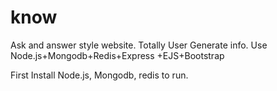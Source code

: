 know
====

Ask and answer style website. 
Totally User Generate info. 
Use Node.js+Mongodb+Redis+Express
+EJS+Bootstrap

First Install Node.js, Mongodb, redis to run.

